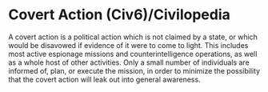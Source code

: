 # Covert Action (Civ6)/Civilopedia

A covert action is a political action which is not claimed by a state, or which would be disavowed if evidence of it were to come to light. This includes most active espionage missions and counterintelligence operations, as well as a whole host of other activities. Only a small number of individuals are informed of, plan, or execute the mission, in order to minimize the possibility that the covert action will leak out into general awareness.